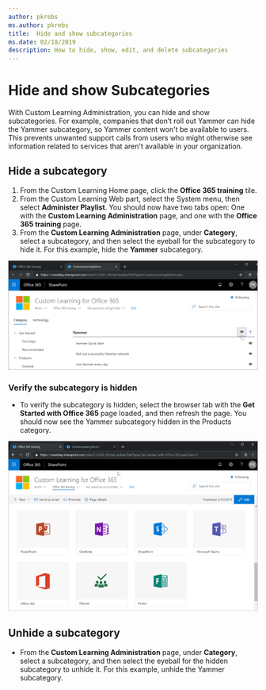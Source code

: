 ```yaml
---
author: pkrebs
ms.author: pkrebs
title:  Hide and show subcategories
ms.date: 02/18/2019
description: How to hide, show, edit, and delete subcategories
---
```


# Hide and show Subcategories

With Custom Learning Administration, you can hide and show subcategories. For example, companies that don’t roll out Yammer can hide the Yammer subcategory, so Yammer content won't be available to users. This prevents unwanted support calls from users who might otherwise see information related to services that aren't available in your organization.

## Hide a subcategory 

1. From the Custom Learning Home page, click the **Office 365 training** tile.
2. From the Custom Learning Web part, select the System menu, then select **Administer Playlist**. You should now have two tabs open: One with the **Custom Learning Administration** page, and one with the **Office 365 training** page. 
3. From the **Custom Learning Administration** page, under **Category**, select a subcategory, and then select the eyeball for the subcategory to hide it. For this example, hide the **Yammer** subcategory.  

![cg-hidesubcat.png](media/cg-hidesubcat.png)

### Verify the subcategory is hidden
- To verify the subcategory is hidden, select the browser tab with the **Get Started with Office 365** page loaded, and then refresh the page. You should now see the Yammer subcategory hidden in the Products category. 

![cg-hidesubcatrefresh.png](media/cg-hidesubcatrefresh.png)

## Unhide a subcategory 

- From the **Custom Learning Administration** page, under **Category**, select a subcategory, and then select the eyeball for the hidden subcategory to unhide it. For this example, unhide the Yammer subcategory.